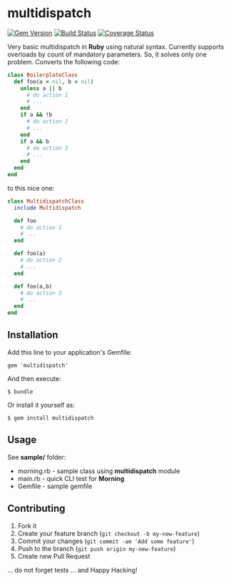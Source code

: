 multidispatch
==================

[![Gem Version](https://badge.fury.io/rb/multidispatch.png)](http://badge.fury.io/rb/multidispatch)
[![Build Status](https://travis-ci.org/noomorph/multidispatch.png)](https://travis-ci.org/noomorph/multidispatch)
[![Coverage Status](https://coveralls.io/repos/noomorph/multidispatch/badge.png)](https://coveralls.io/r/noomorph/multidispatch)

Very basic multidispatch in **Ruby** using natural syntax.
Currently supports overloads by count of mandatory parameters.
So, it solves only one problem. Converts the following code:

```ruby
class BoilerplateClass
  def foo(a = nil, b = nil)
    unless a || b
      # do action 1
      # ...
    end
    if a && !b
      # do action 2
      # ...
    end
    if a && b
      # do action 3
      # ...
    end
  end
end
```

to this nice one:

```ruby
class MultidispatchClass
  include Multidispatch

  def foo
    # do action 1
    # ...
  end

  def foo(a)
    # do action 2
    # ...
  end

  def foo(a,b)
    # do action 3
    # ...
  end
end
```

## Installation

Add this line to your application's Gemfile:

    gem 'multidispatch'

And then execute:

    $ bundle

Or install it yourself as:

    $ gem install multidispatch

## Usage

See **sample/** folder:

* morning.rb - sample class using **multidispatch** module
* main.rb - quick CLI test for **Morning**
* Gemfile - sample gemfile

## Contributing

1. Fork it
2. Create your feature branch (`git checkout -b my-new-feature`)
3. Commit your changes (`git commit -am 'Add some feature'`)
4. Push to the branch (`git push origin my-new-feature`)
5. Create new Pull Request

... do not forget tests
... and Happy Hacking!
